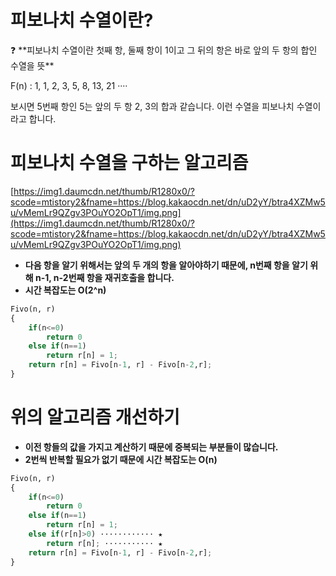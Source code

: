 # 피보나치 수열이란?

<aside>
❓ **피보나치 수열이란 첫째 항, 둘째 항이 1이고 그 뒤의 항은 바로 앞의 두 항의 합인 수열을 뜻**

</aside>

F(n) : 1, 1, 2, 3, 5, 8, 13, 21 ····

보시면 5번째 항인 5는 앞의 두 항 2, 3의 합과 같습니다. 이런 수열을 피보나치 수열이라고 합니다.

# 피보나치 수열을 구하는 알고리즘

[https://img1.daumcdn.net/thumb/R1280x0/?scode=mtistory2&fname=https://blog.kakaocdn.net/dn/uD2yY/btra4XZMw5u/vMemLr9QZgv3POuYO2OpT1/img.png](https://img1.daumcdn.net/thumb/R1280x0/?scode=mtistory2&fname=https://blog.kakaocdn.net/dn/uD2yY/btra4XZMw5u/vMemLr9QZgv3POuYO2OpT1/img.png)

- **다음 항을 알기 위해서는 앞의 두 개의 항을 알아야하기 때문에, n번째 항을 알기 위해 n-1, n-2번째 항을 재귀호출을 합니다.**
- **시간 복잡도는 O(2^n)**

```python
Fivo(n, r)
{
    if(n<=0)
        return 0
    else if(n==1)
        return r[n] = 1;
    return r[n] = Fivo[n-1, r] - Fivo[n-2,r];
}
```

# 위의 알고리즘 개선하기

- **이전 항들의 값을 가지고 계산하기 때문에 중복되는 부분들이 많습니다.**
- **2번씩 반복할 필요가 없기 때문에 시간 복잡도는 O(n)**

```python
Fivo(n, r)
{
    if(n<=0)
        return 0
    else if(n==1)
        return r[n] = 1;
    else if(r[n]>0) ············ ★
        return r[n]; ··········· ★
    return r[n] = Fivo[n-1, r] - Fivo[n-2,r];
}
```
